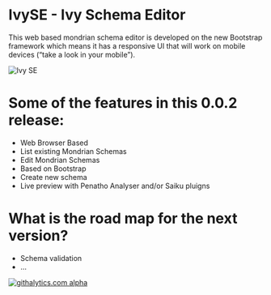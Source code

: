 IvySE - Ivy Schema Editor
=========================
This web based mondrian schema editor is developed on the new Bootstrap framework which means it has a responsive UI that will work on mobile devices (“take a look in your mobile”).

![Ivy SE](https://raw.githubusercontent.com/ivylabs/ivy-se/master/static/custom/img/IvySE.png)

Some of the features in this 0.0.2 release:
===========================================

* Web Browser Based
* List existing Mondrian Schemas
* Edit Mondrian Schemas
* Based on Bootstrap
* Create new schema
* Live preview with Penatho Analyser and/or Saiku pluigns


What is the road map for the next version?
==========================================
* Schema validation
* ...


[![githalytics.com alpha](https://cruel-carlota.pagodabox.com/91f052df1377658712b4667d61e7a88b "githalytics.com")](http://githalytics.com/ivylabs/IvySE)
